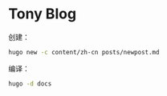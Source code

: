 # Tony Blog

创建：

```sh
hugo new -c content/zh-cn posts/newpost.md
```

编译：

```sh
hugo -d docs
```

